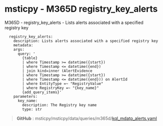 # msticpy - M365D registry_key_alerts
M365D - registry_key_alerts - Lists alerts associated with a specified registry key
```
  registry_key_alerts:
    description: Lists alerts associated with a specified registry key
    metadata:
    args:
      query: '
        {table}
        | where Timestamp >= datetime({start})
        | where Timestamp <= datetime({end})
        | join kind=inner (AlertEvidence
        | where Timestamp >= datetime({start})
        | where Timestamp <= datetime({end})) on AlertId
        | where EntityType =~ "RegistryValue"
        | where RegistryKey =~ "{key_name}"
        {add_query_items}'
    parameters:
      key_name:
        description: The Registry key name
        type: str     
```
> **GitHub** : msticpy/msticpy/data/queries/m365d/[kql_mdatp_alerts.yaml](https://github.com/microsoft/msticpy/blob/main/msticpy/data/queries/m365d/kql_mdatp_alerts.yaml)
